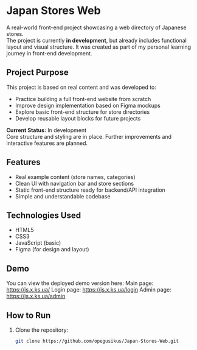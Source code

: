 # Japan Stores Web

A real-world front-end project showcasing a web directory of Japanese stores.  
The project is currently **in development**, but already includes functional layout and visual structure. It was created as part of my personal learning journey in front-end development.

## Project Purpose

This project is based on real content and was developed to:

- Practice building a full front-end website from scratch
- Improve design implementation based on Figma mockups
- Explore basic front-end structure for store directories
- Develop reusable layout blocks for future projects

**Current Status:** In development  
Core structure and styling are in place. Further improvements and interactive features are planned.

## Features

- Real example content (store names, categories)
- Clean UI with navigation bar and store sections
- Static front-end structure ready for backend/API integration
- Simple and understandable codebase

## Technologies Used

- HTML5
- CSS3
- JavaScript (basic)
- Figma (for design and layout)

## Demo
You can view the deployed demo version here:
Main page: https://js.x.ks.ua/
Login page: https://js.x.ks.ua/login
Admin page: https://js.x.ks.ua/admin

## How to Run

1. Clone the repository:
   ```bash
   git clone https://github.com/opegusikus/Japan-Stores-Web.git
